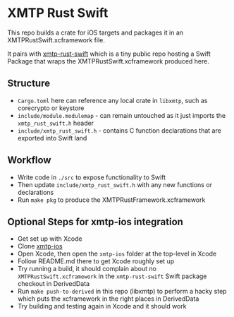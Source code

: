 # XMTP Rust Swift

This repo builds a crate for iOS targets and packages it in an XMTPRustSwift.xcframework file.

It pairs with [xmtp-rust-swift](https://github.com/xmtp/xmtp-rust-swift) which is a tiny public repo hosting a Swift Package that wraps the XMTPRustSwift.xcframework produced here.

## Structure

- `Cargo.toml` here can reference any local crate in `libxmtp`, such as corecrypto or keystore
- `include/module.modulemap` - can remain untouched as it just imports the `xmtp_rust_swift.h` header
- `include/xmtp_rust_swift.h` - contains C function declarations that are exported into Swift land

## Workflow

- Write code in `./src` to expose functionality to Swift
- Then update `include/xmtp_rust_swift.h` with any new functions or declarations
- Run `make pkg` to produce the XMTPRustFramework.xcframework

## Optional Steps for xmtp-ios integration

- Get set up with Xcode
- Clone [xmtp-ios](https://github.com/xmtp/xmtp-ios)
- Open Xcode, then open the `xmtp-ios` folder at the top-level in Xcode
- Follow README.md there to get Xcode roughly set up
- Try running a build, it should complain about no `XMTPRustSwift.xcframework` in the `xmtp-rust-swift` Swift package checkout in DerivedData
- Run `make push-to-derived` in this repo (libxmtp) to perform a hacky step which puts the xcframework in the right places in DerivedData
- Try building and testing again in Xcode and it should work

